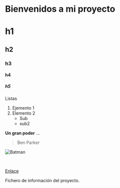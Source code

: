 # Bienvenidos a mi proyecto

# h1
## h2
### h3
#### h4
##### h5

Listas
1. Ejemento 1
2. Elemento 2
    * Sub
    * sub2


**Un gran poder** ...
> Ben Parker



![Batman](https://www.dccomics.com/sites/default/files/styles/whos_who/public/Char_WhosWho_Batman_20190116_5c3fc4b40faf04.59002472.jpg?itok=HgC9V47o)

</br>

[Enlace](https://github.com/acencerradotello/pruebagit)

Fichero de información del proyecto.
